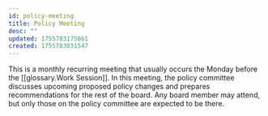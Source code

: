 ```yaml
---
id: policy-meeting
title: Policy Meeting
desc: ""
updated: 1755783175861
created: 1755783031547
---
```


This is a monthly recurring meeting that usually occurs the Monday before the [[glossary.Work Session]]. In this meeting, the policy committee discusses upcoming proposed policy changes and prepares recommendations for the rest of the board. Any board member may attend, but only those on the policy committee are expected to be there.
